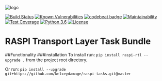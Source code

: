 ![logo](https://github.com/kelceydamage/rtl/blob/master/docs/logo.png?raw=true)

[![Build Status](https://travis-ci.org/kelceydamage/raspi-tasks.svg?branch=3-experimental)](https://travis-ci.org/kelceydamage/raspi-tasks)
[![Known Vulnerabilities](https://snyk.io//test/github/kelceydamage/raspi-tasks/badge.svg?targetFile=requirements.txt)](https://snyk.io//test/github/kelceydamage/raspi-tasks?targetFile=requirements.txt)
[![codebeat badge](https://codebeat.co/badges/c46459c3-7075-4baf-8486-80d21b168ca8)](https://codebeat.co/projects/github-com-kelceydamage-raspi-tasks-master)
[![Maintainability](https://api.codeclimate.com/v1/badges/f2cd5d6e36b090b0b552/maintainability)](https://codeclimate.com/github/kelceydamage/raspi-tasks/maintainability)
[![Test Coverage](https://api.codeclimate.com/v1/badges/f2cd5d6e36b090b0b552/test_coverage)](https://codeclimate.com/github/kelceydamage/raspi-tasks/test_coverage)
[![Python 3.6](https://img.shields.io/badge/python-3.6-blue.svg)](https://www.python.org/downloads/release/python-360/)
[![License](https://img.shields.io/badge/License-Apache%202.0-blue.svg)](https://opensource.org/licenses/Apache-2.0)
# RASPI Transport Layer Task Bundle

##Functionality
###Installation
To install run: `pip install raspi-rtl --upgrade .` from the project root directory.

Or run: `pip install --upgrade git+https://github.com/kelceydamage/raspi-tasks.git@master`